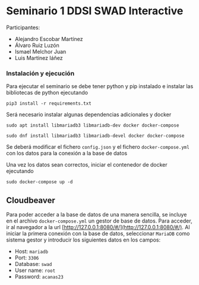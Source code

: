# Seminario 1 DDSI SWAD Interactive

Participantes:
- Alejandro Escobar Martínez
- Álvaro Ruiz Luzón
- Ismael Melchor Juan
- Luis Martínez Iáñez

### Instalación y ejecución

Para ejecutar el seminario se debe tener python y pip instalado e instalar las bibliotecas de python ejecutando

```
pip3 install -r requirements.txt
```

Será necesario instalar algunas dependencias adicionales y docker

```
sudo apt install libmariadb3 libmariadb-dev docker docker-compose

sudo dnf install libmariadb3 libmariadb-devel docker docker-compose
```

Se deberá modificar el fichero `config.json` y el fichero `docker-compose.yml` con los datos para la conexión a la base de datos

Una vez los datos sean correctos, iniciar el contenedor de docker ejecutando

```
sudo docker-compose up -d
```


## Cloudbeaver

Para poder acceder a la base de datos de una manera sencilla, se incluye en el archivo `docker-compose.yml` un gestor de base de datos. Para acceder, ir al navegador a la url [http://127.0.0.1:8080/#/](http://127.0.0.1:8080/#/). Al iniciar la primera conexión con la base de datos, seleccionar `MariaDB` como sistema gestor y introducir los siguientes datos en los campos:

- Host: `mariadb`
- Port: `3306`
- Database: `swad`
- User name: `root`
- Password: `acanas23`
